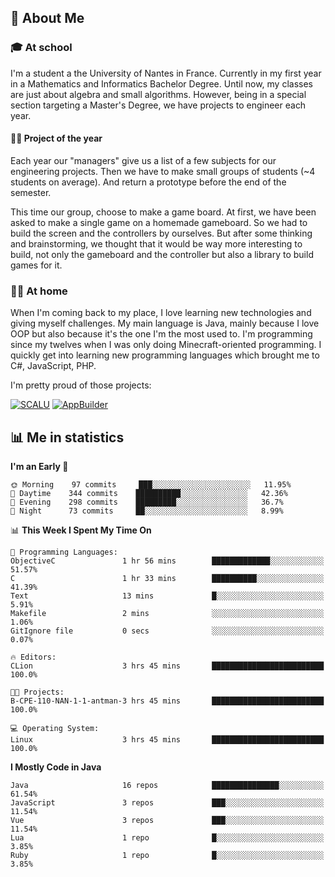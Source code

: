 ## 👀 About Me

### 🎓 At school

I'm a student a the University of Nantes in France. Currently in my first year in a Mathematics and Informatics Bachelor Degree. Until now, my classes are just about algebra and small algorithms. However, being in a special section targeting a Master's Degree, we have projects to engineer each year. 

#### 🔧🔬 Project of the year

Each year our "managers" give us a list of a few subjects for our engineering projects. Then we have to make small groups of students (~4 students on average). And return a prototype before the end of the semester.

This time our group, choose to make a game board. At first, we have been asked to make a single game on a homemade gameboard. So we had to build the screen and the controllers by ourselves. 
But after some thinking and brainstorming, we thought that it would be way more interesting to build, not only the gameboard and the controller but also a library to build games for it.

### 👨‍💻 At home

When I'm coming back to my place, I love learning new technologies and giving myself challenges. My main language is Java, mainly because I love OOP but also because it's the one I'm the most used to. I'm programming since my twelves when I was only doing Minecraft-oriented programming.  I quickly get into learning new programming languages which brought me to C#, JavaScript, PHP. 

I'm pretty proud of those projects:

[![SCALU](https://github-readme-stats.vercel.app/api/pin?username=renardfute&repo=SCALU)](https://github.com/renardfute/scalu)
[![AppBuilder](https://github-readme-stats.vercel.app/api/pin?username=pulsedev2&repo=AppBuilder)](https://github.com/pulsedev2/AppBuilder)

## 📊 Me in statistics
<!--START_SECTION:waka-->
**I'm an Early 🐤** 

```text
🌞 Morning    97 commits     ███░░░░░░░░░░░░░░░░░░░░░░   11.95% 
🌆 Daytime    344 commits    ██████████░░░░░░░░░░░░░░░   42.36% 
🌃 Evening    298 commits    █████████░░░░░░░░░░░░░░░░   36.7% 
🌙 Night      73 commits     ██░░░░░░░░░░░░░░░░░░░░░░░   8.99%

```


📊 **This Week I Spent My Time On** 

```text
💬 Programming Languages: 
ObjectiveC               1 hr 56 mins        █████████████░░░░░░░░░░░░   51.57% 
C                        1 hr 33 mins        ██████████░░░░░░░░░░░░░░░   41.39% 
Text                     13 mins             █░░░░░░░░░░░░░░░░░░░░░░░░   5.91% 
Makefile                 2 mins              ░░░░░░░░░░░░░░░░░░░░░░░░░   1.06% 
GitIgnore file           0 secs              ░░░░░░░░░░░░░░░░░░░░░░░░░   0.07%

🔥 Editors: 
CLion                    3 hrs 45 mins       █████████████████████████   100.0%

🐱‍💻 Projects: 
B-CPE-110-NAN-1-1-antman-3 hrs 45 mins       █████████████████████████   100.0%

💻 Operating System: 
Linux                    3 hrs 45 mins       █████████████████████████   100.0%

```

**I Mostly Code in Java** 

```text
Java                     16 repos            ███████████████░░░░░░░░░░   61.54% 
JavaScript               3 repos             ███░░░░░░░░░░░░░░░░░░░░░░   11.54% 
Vue                      3 repos             ███░░░░░░░░░░░░░░░░░░░░░░   11.54% 
Lua                      1 repo              █░░░░░░░░░░░░░░░░░░░░░░░░   3.85% 
Ruby                     1 repo              █░░░░░░░░░░░░░░░░░░░░░░░░   3.85%

```



<!--END_SECTION:waka-->
